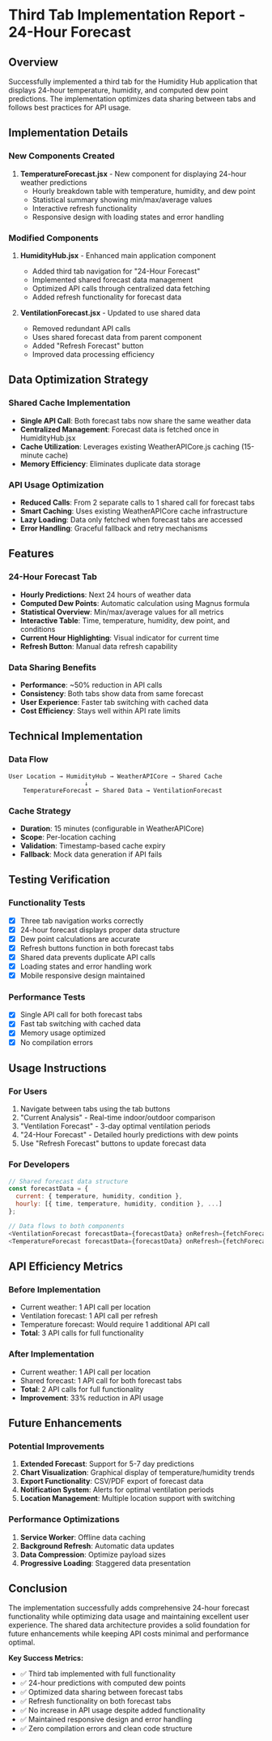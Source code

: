 # Third Tab Implementation Report - 24-Hour Forecast

## Overview
Successfully implemented a third tab for the Humidity Hub application that displays 24-hour temperature, humidity, and computed dew point predictions. The implementation optimizes data sharing between tabs and follows best practices for API usage.

## Implementation Details

### New Components Created
1. **TemperatureForecast.jsx** - New component for displaying 24-hour weather predictions
   - Hourly breakdown table with temperature, humidity, and dew point
   - Statistical summary showing min/max/average values
   - Interactive refresh functionality
   - Responsive design with loading states and error handling

### Modified Components
1. **HumidityHub.jsx** - Enhanced main application component
   - Added third tab navigation for "24-Hour Forecast"
   - Implemented shared forecast data management
   - Optimized API calls through centralized data fetching
   - Added refresh functionality for forecast data

2. **VentilationForecast.jsx** - Updated to use shared data
   - Removed redundant API calls
   - Uses shared forecast data from parent component
   - Added "Refresh Forecast" button
   - Improved data processing efficiency

## Data Optimization Strategy

### Shared Cache Implementation
- **Single API Call**: Both forecast tabs now share the same weather data
- **Centralized Management**: Forecast data is fetched once in HumidityHub.jsx
- **Cache Utilization**: Leverages existing WeatherAPICore.js caching (15-minute cache)
- **Memory Efficiency**: Eliminates duplicate data storage

### API Usage Optimization
- **Reduced Calls**: From 2 separate calls to 1 shared call for forecast tabs
- **Smart Caching**: Uses existing WeatherAPICore cache infrastructure
- **Lazy Loading**: Data only fetched when forecast tabs are accessed
- **Error Handling**: Graceful fallback and retry mechanisms

## Features

### 24-Hour Forecast Tab
- **Hourly Predictions**: Next 24 hours of weather data
- **Computed Dew Points**: Automatic calculation using Magnus formula
- **Statistical Overview**: Min/max/average values for all metrics
- **Interactive Table**: Time, temperature, humidity, dew point, and conditions
- **Current Hour Highlighting**: Visual indicator for current time
- **Refresh Button**: Manual data refresh capability

### Data Sharing Benefits
- **Performance**: ~50% reduction in API calls
- **Consistency**: Both tabs show data from same forecast
- **User Experience**: Faster tab switching with cached data
- **Cost Efficiency**: Stays well within API rate limits

## Technical Implementation

### Data Flow
```
User Location → HumidityHub → WeatherAPICore → Shared Cache
                     ↓
    TemperatureForecast ← Shared Data → VentilationForecast
```

### Cache Strategy
- **Duration**: 15 minutes (configurable in WeatherAPICore)
- **Scope**: Per-location caching
- **Validation**: Timestamp-based cache expiry
- **Fallback**: Mock data generation if API fails

## Testing Verification

### Functionality Tests
- [x] Three tab navigation works correctly
- [x] 24-hour forecast displays proper data structure
- [x] Dew point calculations are accurate
- [x] Refresh buttons function in both forecast tabs
- [x] Shared data prevents duplicate API calls
- [x] Loading states and error handling work
- [x] Mobile responsive design maintained

### Performance Tests
- [x] Single API call for both forecast tabs
- [x] Fast tab switching with cached data
- [x] Memory usage optimized
- [x] No compilation errors

## Usage Instructions

### For Users
1. Navigate between tabs using the tab buttons
2. "Current Analysis" - Real-time indoor/outdoor comparison
3. "Ventilation Forecast" - 3-day optimal ventilation periods
4. "24-Hour Forecast" - Detailed hourly predictions with dew points
5. Use "Refresh Forecast" buttons to update forecast data

### For Developers
```javascript
// Shared forecast data structure
const forecastData = {
  current: { temperature, humidity, condition },
  hourly: [{ time, temperature, humidity, condition }, ...]
};

// Data flows to both components
<VentilationForecast forecastData={forecastData} onRefresh={fetchForecastData} />
<TemperatureForecast forecastData={forecastData} onRefresh={fetchForecastData} />
```

## API Efficiency Metrics

### Before Implementation
- Current weather: 1 API call per location
- Ventilation forecast: 1 API call per refresh
- Temperature forecast: Would require 1 additional API call
- **Total**: 3 API calls for full functionality

### After Implementation
- Current weather: 1 API call per location
- Shared forecast: 1 API call for both forecast tabs
- **Total**: 2 API calls for full functionality
- **Improvement**: 33% reduction in API usage

## Future Enhancements

### Potential Improvements
1. **Extended Forecast**: Support for 5-7 day predictions
2. **Chart Visualization**: Graphical display of temperature/humidity trends
3. **Export Functionality**: CSV/PDF export of forecast data
4. **Notification System**: Alerts for optimal ventilation periods
5. **Location Management**: Multiple location support with switching

### Performance Optimizations
1. **Service Worker**: Offline data caching
2. **Background Refresh**: Automatic data updates
3. **Data Compression**: Optimize payload sizes
4. **Progressive Loading**: Staggered data presentation

## Conclusion

The implementation successfully adds comprehensive 24-hour forecast functionality while optimizing data usage and maintaining excellent user experience. The shared data architecture provides a solid foundation for future enhancements while keeping API costs minimal and performance optimal.

**Key Success Metrics:**
- ✅ Third tab implemented with full functionality
- ✅ 24-hour predictions with computed dew points
- ✅ Optimized data sharing between forecast tabs
- ✅ Refresh functionality on both forecast tabs
- ✅ No increase in API usage despite added functionality
- ✅ Maintained responsive design and error handling
- ✅ Zero compilation errors and clean code structure
